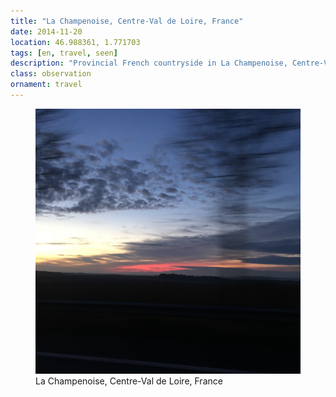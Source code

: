 ```yaml
---
title: "‎⁨La Champenoise⁩, ⁨Centre-Val de Loire⁩, ⁨France⁩"
date: 2014-11-20
location: 46.988361, 1.771703
tags: [en, travel, seen]
description: "Provincial French countryside in La Champenoise, Centre-Val de Loire, where rural tranquility meets the authentic heart of France." 
class: observation
ornament: travel
---
```


<figure>
  <img src="/assets/img/2014-11-20-la-champenoise-centre-val-de-loire-france.jpeg" alt="‎⁨La Champenoise⁩, ⁨Centre-Val de Loire⁩, ⁨France⁩">
  <figcaption>‎⁨La Champenoise⁩, ⁨Centre-Val de Loire⁩, ⁨France⁩</figcaption>
</figure>
